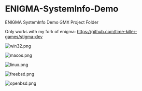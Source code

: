 # ENIGMA-SystemInfo-Demo
ENIGMA SystemInfo Demo GMX Project Folder

Only works with my fork of enigma: https://github.com/time-killer-games/stigma-dev

![win32.png](https://github.com/time-killer-games/ween/blob/main/win32.png?raw=true)

![macos.png](https://github.com/time-killer-games/ween/blob/main/macos.png?raw=true)

![linux.png](https://github.com/time-killer-games/ween/blob/main/linux.png?raw=true)

![freebsd.png](https://github.com/time-killer-games/ween/blob/main/freebsd.png?raw=true)

![openbsd.png](https://github.com/time-killer-games/ween/blob/main/openbsd.png?raw=true)
